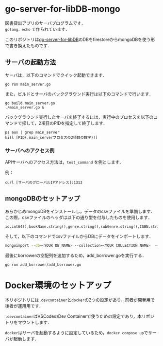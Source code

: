 # go-server-for-libDB-mongo

図書貸出アプリのサーバプログラムです．  
`golang，echo` で作られています．

このリポジトリは[go-server-for-libDB](https://github.com/ann-kyiii/go-server-for-libDB)のDBをfirestoreからmongoDBを使う形で書き換えたものです．

## サーバの起動方法
サーバは，以下のコマンドでクイック起動できます．
```
go run main_server.go
```

また，ビルドとサーバのバックグラウンド実行は以下のコマンドで行います．
```
go build main_server.go
./main_server.go &
```

バックグラウンド実行したサーバを終了するには，実行中のプロセスを以下のコマンドで探して，2項目のPIDを指定して終了します．
```
ps aux | grep main_server
kill [PID(.main_serverプロセスの2項目の数字))]
```

###  サーバへのアクセス例
APIサーバへのアクセス方法は，`test_command` を例とします．

例：
```
curl [サーバのグローバルIPアドレス]:1313 
```

## mongoDBのセットアップ
あらかじめmongoDBをインストールし，データのcsvファイルを準備します．  
この際，csvファイルのヘッダは以下の通り型を付与したものを使用します．
```
id.int64(),bookName.string(),genre.string(),subGenre.string(),ISBN.string(),find.int64(),sum.int64(),author.string(),publisher.string(),pubdate.string(),exist.string(),locateAt4F.boolean(),withDisc.string(),other.string(),imgURL.string()
```

そして，以下のコマンドでcsvファイルからDBにデータをインポートします．
```bash
mongoimport --db=<YOUR DB NAME> --collection=<YOUR COLLECTION NAME>  --type csv --file <CSV_FILEPATH> --headerline --columnsHaveTypes
```

最後にborrowerの空配列を追加するため，add_borrower.goを実行する．
```
go run add_borrower/add_borrower.go
```

# Docker環境のセットアップ
本リポジトリには`.devcontainer`と`docker`の2つの設定があり，前者が開発用で後者が運用用です．

`.devcontainer`はVSCodeのDev Containerで使うための設定であり，本リポジトリをマウントします．

`docker`はサーバを起動するように設定しているため，`docker compose up`でサーバが起動します．
